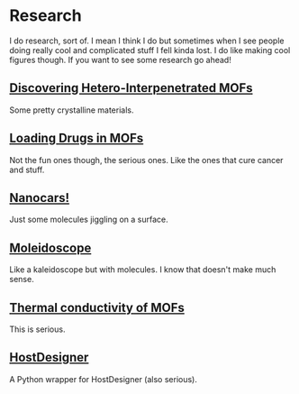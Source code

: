 # Research
I do research, sort of. I mean I think I do but sometimes when I see people doing really cool
and complicated stuff I fell kinda lost. I do like making cool figures though.
If you want to see some research go ahead!

## [Discovering Hetero-Interpenetrated MOFs](https://github.com/kbsezginel/IPMOF)
Some pretty crystalline materials.

## [Loading Drugs in MOFs](https://github.com/kbsezginel/biomof)
Not the fun ones though, the serious ones. Like the ones that cure cancer and stuff.

## [Nanocars!](https://github.com/kbsezginel/Nanocar)
Just some molecules jiggling on a surface.

## [Moleidoscope](https://github.com/kbsezginel/Moleidoscope)
Like a kaleidoscope but with molecules. I know that doesn't make much sense.

## [Thermal conductivity of MOFs](https://github.com/kbsezginel/tee_mof)
This is serious.

## [HostDesigner](https://github.com/kbsezginel/HostDesigner)
A Python wrapper for HostDesigner (also serious).
